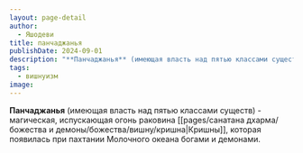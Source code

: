 ```yaml
---
layout: page-detail
author:
  - Яшодеви
title: панчаджанья
publishDate: 2024-09-01
description: "**Панчаджанья** (имеющая власть над пятью классами существ) - магическая, испускающая огонь раковина Кришны, которая появилась при пахтании Молочного океана богами и демонами."
tags:
  - вишнуизм
image:
---
```

**Панчаджанья** (имеющая власть над пятью классами существ) - магическая, испускающая огонь раковина [[pages/санатана дхарма/божества и демоны/божества/вишну/кришна|Кришны]], которая появилась при пахтании Молочного океана богами и демонами.

